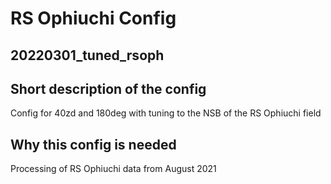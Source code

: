 # RS Ophiuchi Config

## 20220301_tuned_rsoph

## Short description of the config

Config for 40zd and 180deg with tuning to the NSB of the RS Ophiuchi field

## Why this config is needed

Processing of RS Ophiuchi data from August 2021